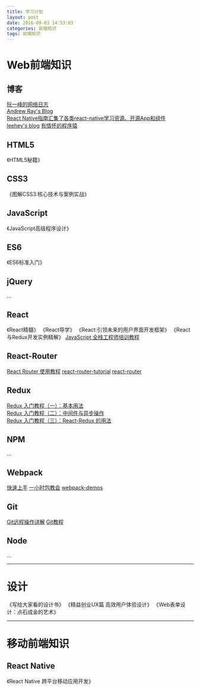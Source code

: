 ```yaml
---
title: 学习计划
layout: post
date: 2016-09-03 14:53:03
categories: 前端知识
tags: 前端知识
---
```


# Web前端知识

## 博客

[阮一峰的网络日志](http://www.ruanyifeng.com/blog/)  
[Andrew Ray's Blog](http://blog.andrewray.me/)  
[React Native指南汇集了各类react-native学习资源、开源App和组件](https://github.com/reactnativecn/react-native-guide)  
[leehey's blog](https://github.com/lcxfs1991/blog) 
[有情怀的程序猿](http://www.jianshu.com/users/4713cde8f222/latest_articles) 

## HTML5

《HTML5秘籍》

## CSS3

《图解CSS3:核心技术与案例实战》

## JavaScript

《JavaScript高级程序设计》

## ES6

《ES6标准入门》

## jQuery

...

## React

《React精髓》
《React导学》
《React:引领未来的用户界面开发框架》
《React与Redux开发实例精解》
[JavaScript 全栈工程师培训教程](http://www.ruanyifeng.com/blog/2016/11/javascript.html)

## React-Router

[React Router 使用教程](http://www.ruanyifeng.com/blog/2016/05/react_router.html) 
[react-router-tutorial](https://github.com/reactjs/react-router-tutorial/tree/master/lessons) 
[react-router](https://github.com/ReactTraining/react-router) 

## Redux

[Redux 入门教程（一）：基本用法](http://www.ruanyifeng.com/blog/2016/09/redux_tutorial_part_one_basic_usages.html)  
[Redux 入门教程（二）：中间件与异步操作](http://www.ruanyifeng.com/blog/2016/09/redux_tutorial_part_two_async_operations.html)  
[Redux 入门教程（三）：React-Redux 的用法](http://www.ruanyifeng.com/blog/2016/09/redux_tutorial_part_three_react-redux.html) 

## NPM

...

## Webpack

[快速上手](http://webpack.github.io/docs/tutorials/getting-started/) 
[一小时包教会](http://www.cnblogs.com/vajoy/p/4650467.html) 
[webpack-demos](https://github.com/ruanyf/webpack-demos) 

## Git

[Git远程操作详解](http://www.ruanyifeng.com/blog/2014/06/git_remote.html) 
[Git教程](http://www.liaoxuefeng.com/wiki/0013739516305929606dd18361248578c67b8067c8c017b000/)

## Node

...

---

# 设计

《写给大家看的设计书》
《精益创业UX篇 高效用户体验设计》
《Web表单设计：点石成金的艺术》

---

# 移动前端知识

## React Native

《React Native 跨平台移动应用开发》